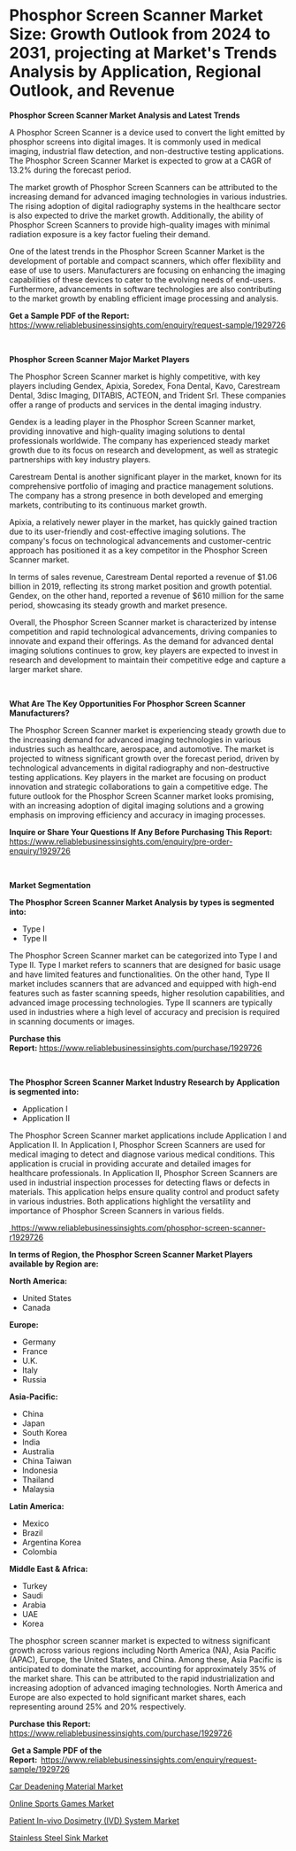 <p><h1>Phosphor Screen Scanner Market Size: Growth Outlook from 2024 to 2031, projecting at Market's Trends Analysis by Application, Regional Outlook, and Revenue</h1></p><p><strong>Phosphor Screen Scanner Market Analysis and Latest Trends</strong></p>
<p><p>A Phosphor Screen Scanner is a device used to convert the light emitted by phosphor screens into digital images. It is commonly used in medical imaging, industrial flaw detection, and non-destructive testing applications. The Phosphor Screen Scanner Market is expected to grow at a CAGR of 13.2% during the forecast period. </p><p>The market growth of Phosphor Screen Scanners can be attributed to the increasing demand for advanced imaging technologies in various industries. The rising adoption of digital radiography systems in the healthcare sector is also expected to drive the market growth. Additionally, the ability of Phosphor Screen Scanners to provide high-quality images with minimal radiation exposure is a key factor fueling their demand.</p><p>One of the latest trends in the Phosphor Screen Scanner Market is the development of portable and compact scanners, which offer flexibility and ease of use to users. Manufacturers are focusing on enhancing the imaging capabilities of these devices to cater to the evolving needs of end-users. Furthermore, advancements in software technologies are also contributing to the market growth by enabling efficient image processing and analysis.</p></p>
<p><strong>Get a Sample PDF of the Report:&nbsp;</strong> <a href="https://www.reliablebusinessinsights.com/enquiry/request-sample/1929726">https://www.reliablebusinessinsights.com/enquiry/request-sample/1929726</a></p>
<p>&nbsp;</p>
<p><strong>Phosphor Screen Scanner Major Market Players</strong></p>
<p><p>The Phosphor Screen Scanner market is highly competitive, with key players including Gendex, Apixia, Soredex, Fona Dental, Kavo, Carestream Dental, 3disc Imaging, DITABIS, ACTEON, and Trident Srl. These companies offer a range of products and services in the dental imaging industry.</p><p>Gendex is a leading player in the Phosphor Screen Scanner market, providing innovative and high-quality imaging solutions to dental professionals worldwide. The company has experienced steady market growth due to its focus on research and development, as well as strategic partnerships with key industry players.</p><p>Carestream Dental is another significant player in the market, known for its comprehensive portfolio of imaging and practice management solutions. The company has a strong presence in both developed and emerging markets, contributing to its continuous market growth.</p><p>Apixia, a relatively newer player in the market, has quickly gained traction due to its user-friendly and cost-effective imaging solutions. The company's focus on technological advancements and customer-centric approach has positioned it as a key competitor in the Phosphor Screen Scanner market.</p><p>In terms of sales revenue, Carestream Dental reported a revenue of $1.06 billion in 2019, reflecting its strong market position and growth potential. Gendex, on the other hand, reported a revenue of $610 million for the same period, showcasing its steady growth and market presence.</p><p>Overall, the Phosphor Screen Scanner market is characterized by intense competition and rapid technological advancements, driving companies to innovate and expand their offerings. As the demand for advanced dental imaging solutions continues to grow, key players are expected to invest in research and development to maintain their competitive edge and capture a larger market share.</p></p>
<p>&nbsp;</p>
<p><strong>What Are The Key Opportunities For Phosphor Screen Scanner Manufacturers?</strong></p>
<p><p>The Phosphor Screen Scanner market is experiencing steady growth due to the increasing demand for advanced imaging technologies in various industries such as healthcare, aerospace, and automotive. The market is projected to witness significant growth over the forecast period, driven by technological advancements in digital radiography and non-destructive testing applications. Key players in the market are focusing on product innovation and strategic collaborations to gain a competitive edge. The future outlook for the Phosphor Screen Scanner market looks promising, with an increasing adoption of digital imaging solutions and a growing emphasis on improving efficiency and accuracy in imaging processes.</p></p>
<p><strong>Inquire or Share Your Questions If Any Before Purchasing This Report:</strong> <a href="https://www.reliablebusinessinsights.com/enquiry/pre-order-enquiry/1929726">https://www.reliablebusinessinsights.com/enquiry/pre-order-enquiry/1929726</a></p>
<p>&nbsp;</p>
<p><strong>Market Segmentation</strong></p>
<p><strong>The Phosphor Screen Scanner Market Analysis by types is segmented into:</strong></p>
<p><ul><li>Type I</li><li>Type II</li></ul></p>
<p><p>The Phosphor Screen Scanner market can be categorized into Type I and Type II. Type I market refers to scanners that are designed for basic usage and have limited features and functionalities. On the other hand, Type II market includes scanners that are advanced and equipped with high-end features such as faster scanning speeds, higher resolution capabilities, and advanced image processing technologies. Type II scanners are typically used in industries where a high level of accuracy and precision is required in scanning documents or images.</p></p>
<p><strong>Purchase this Report:&nbsp;</strong><a href="https://www.reliablebusinessinsights.com/purchase/1929726">https://www.reliablebusinessinsights.com/purchase/1929726</a></p>
<p>&nbsp;</p>
<p><strong>The Phosphor Screen Scanner Market Industry Research by Application is segmented into:</strong></p>
<p><ul><li>Application I</li><li>Application II</li></ul></p>
<p><p>The Phosphor Screen Scanner market applications include Application I and Application II. In Application I, Phosphor Screen Scanners are used for medical imaging to detect and diagnose various medical conditions. This application is crucial in providing accurate and detailed images for healthcare professionals. In Application II, Phosphor Screen Scanners are used in industrial inspection processes for detecting flaws or defects in materials. This application helps ensure quality control and product safety in various industries. Both applications highlight the versatility and importance of Phosphor Screen Scanners in various fields.</p></p>
<p><a href="https://www.reliablebusinessinsights.com/phosphor-screen-scanner-r1929726">&nbsp;https://www.reliablebusinessinsights.com/phosphor-screen-scanner-r1929726</a></p>
<p><strong>In terms of Region, the Phosphor Screen Scanner Market Players available by Region are:</strong></p>
<p>
    <p> <strong> North America: </strong>
        <ul>
            <li>United States</li>
            <li>Canada</li>
        </ul>
        </p> 
    <p> <strong> Europe: </strong>
        <ul>
            <li>Germany</li>
            <li>France</li>
            <li>U.K.</li>
            <li>Italy</li>
            <li>Russia</li>
        </ul>
        </p> 
    <p> <strong> Asia-Pacific: </strong>
        <ul>
            <li>China</li>
            <li>Japan</li>
            <li>South Korea</li>
            <li>India</li>
            <li>Australia</li>
            <li>China Taiwan</li>
            <li>Indonesia</li>
            <li>Thailand</li>
            <li>Malaysia</li>
        </ul>
        </p> 
    <p> <strong> Latin America: </strong>
        <ul>
            <li>Mexico</li>
            <li>Brazil</li>
            <li>Argentina Korea</li>
            <li>Colombia</li>
        </ul>
        </p> 
    <p> <strong> Middle East & Africa: </strong>
        <ul>
            <li>Turkey</li>
            <li>Saudi</li>
            <li>Arabia</li>
            <li>UAE</li>
            <li>Korea</li>
        </ul>
    </p>
    </p>
<p><p>The phosphor screen scanner market is expected to witness significant growth across various regions including North America (NA), Asia Pacific (APAC), Europe, the United States, and China. Among these, Asia Pacific is anticipated to dominate the market, accounting for approximately 35% of the market share. This can be attributed to the rapid industrialization and increasing adoption of advanced imaging technologies. North America and Europe are also expected to hold significant market shares, each representing around 25% and 20% respectively.</p></p>
<p><strong>Purchase this Report: </strong><a href="https://www.reliablebusinessinsights.com/purchase/1929726">https://www.reliablebusinessinsights.com/purchase/1929726</a></p>
<p>&nbsp;<strong>Get a Sample PDF of the Report:&nbsp;&nbsp;</strong><a href="https://www.reliablebusinessinsights.com/enquiry/request-sample/1929726">https://www.reliablebusinessinsights.com/enquiry/request-sample/1929726</a></p>
<p><strong></strong></p>
<p><p><a href="https://www.linkedin.com/pulse/car-deadening-material-market-forecasts-trends-impact-jno6c">Car Deadening Material Market</a></p><p><a href="https://github.com/angeliabkratze/Market-Research-Report-List-2/blob/main/online-sports-games-market.md">Online Sports Games Market</a></p><p><a href="https://github.com/EveKerluke2023/Market-Research-Report-List-2/blob/main/patient-in-vivo-dosimetry-ivd-system-market.md">Patient In-vivo Dosimetry (IVD) System Market</a></p><p><a href="https://www.linkedin.com/pulse/stainless-steel-sink-market-size-growing-cagr-53-report-cyggc">Stainless Steel Sink Market</a></p></p>